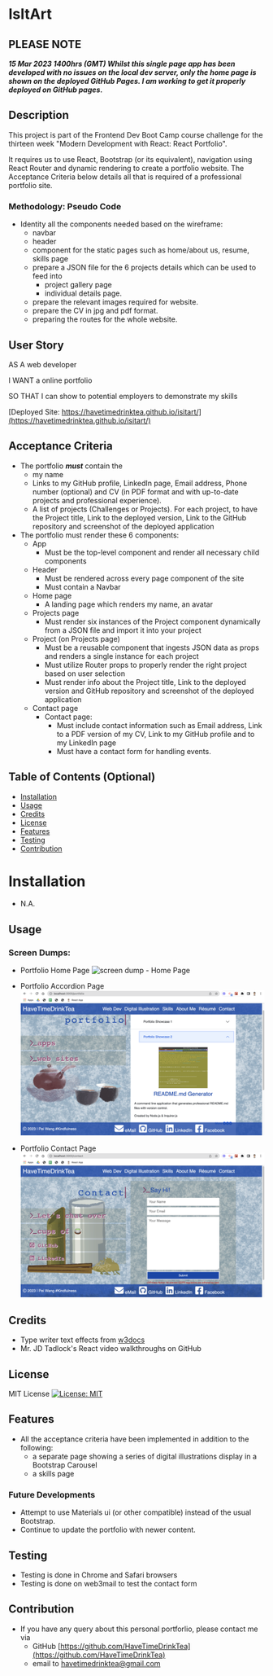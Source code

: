# IsItArt

## PLEASE NOTE
***15 Mar 2023 1400hrs (GMT) Whilst this single page app has been developed with no issues on the local dev server, only the home page is shown on the deployed GitHub Pages. I am working to get it properly deployed on GitHub pages.***


## Description

This project is part of the Frontend Dev Boot Camp course challenge for the thirteen week "Modern Development with React: React Portfolio". 

It requires us to use React,  Bootstrap (or its equivalent), navigation using React Router and dynamic rendering to create a portfolio website. The Acceptance Criteria below details all that is required of a professional portfolio site.


### Methodology: Pseudo Code
* Identity all the components needed based on the wireframe:
  * navbar
  * header
  * component for the static pages such as home/about us, resume, skills page
  * prepare a JSON file for the 6 projects details which can be used to feed into 
    * project gallery page
    * individual details page.
  * prepare the relevant images required for website. 
  * prepare the CV in jpg and pdf format.  
  * preparing the routes for the whole website. 




## User Story

AS A web developer

I WANT a online portfolio 

SO THAT I can show to potential employers to demonstrate my skills


[Deployed Site: https://havetimedrinktea.github.io/isitart/](https://havetimedrinktea.github.io/isitart/)



## Acceptance Criteria

* The portfolio ***must*** contain the
  * my name
  * Links to my GitHub profile, LinkedIn page, Email address, Phone number (optional) and CV (in PDF format and with up-to-date projects and professional experience).
  * A list of projects (Challenges or Projects). For each project, to have the Project title, Link to the deployed version, Link to the GitHub repository and screenshot of the deployed application
* The portfolio must render these 6 components:
  * App 
    * Must be the top-level component and render all necessary child components
  * Header
    * Must be rendered across every page component of the site
    * Must contain a Navbar
  * Home page
    * A landing page which renders my name, an avatar 
  * Projects page
    * Must render six instances of the Project component dynamically from a JSON file and import it into your project
  * Project (on Projects page) 
    * Must be a reusable component that ingests JSON data as props and renders a single instance for each project
    * Must utilize Router props to properly render the right project based on user selection
    * Must render info about the Project title, Link to the deployed version and GitHub repository and screenshot of the deployed application
  * Contact page  
    * Contact page:
      * Must include contact information such as Email address, Link to a PDF version of my CV, Link to my GitHub profile and to my LinkedIn page
      * Must have a contact form for handling events.


## Table of Contents (Optional)

* [Installation](#installation)
* [Usage](#usage)
* [Credits](#credits)
* [License](#license)
* [Features](#features)
* [Testing](#testing)
* [Contribution](#contribution)


# Installation

* N.A.


## Usage 

### Screen Dumps:

* Portfolio Home Page
![screen dump - Home Page](public/images/reactPortfolio1.png)


* Portfolio Accordion Page
![screen dump - Portfolio Accordion Page](public/images/reactPortfolio2.png)


* Portfolio Contact Page
![screen dump - Portfolio Contact Page](public/images/reactPortfolio3.png)



## Credits

* Type writer text effects from [w3docs](https://www.w3docs.com/snippets/css/how-to-create-a-typewriter-text-with-only-css.html)
* Mr. JD Tadlock's React video walkthroughs on GitHub



## License 

MIT License [![License: MIT](https://img.shields.io/badge/License-MIT-yellow.svg)](https://opensource.org/licenses/MIT)



## Features
* All the acceptance criteria have been implemented in addition to the following:
  * a separate page showing a series of digital illustrations display in a Bootstrap Carousel
  * a skills page

  
  
### Future Developments
* Attempt to use Materials ui (or other compatible) instead of the usual Bootstrap. 
* Continue to update the portfolio with newer content.



## Testing
* Testing is done in Chrome and Safari browsers
* Testing is done on web3mail to test the contact form


## Contribution
* If you have any query about this personal portforlio, please contact me via
  * GitHub [https://github.com/HaveTimeDrinkTea](https://github.com/HaveTimeDrinkTea)
  * email to <havetimedrinktea@gmail.com>

